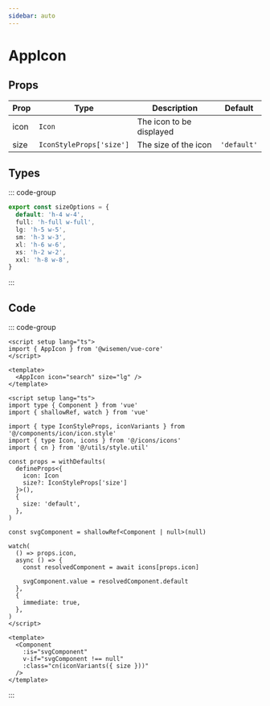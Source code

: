 ```yaml
---
sidebar: auto
---
```



# AppIcon
<script setup>
import AppIconPlayground from './AppIconPlayground.vue'
</script>

<AppIconPlayground />


## Props

| Prop | Type                     | Description              | Default     |
| ---- | ------------------------ | ------------------------ | ----------- |
| icon | `Icon`                   | The icon to be displayed |             |
| size | `IconStyleProps['size']` | The size of the icon     | `'default'` |


## Types

::: code-group
```ts [IconStyleProps['size']]
export const sizeOptions = {
  default: 'h-4 w-4',
  full: 'h-full w-full',
  lg: 'h-5 w-5',
  sm: 'h-3 w-3',
  xl: 'h-6 w-6',
  xs: 'h-2 w-2',
  xxl: 'h-8 w-8',
}
```
::: 


## Code

::: code-group
```vue [Usage]
<script setup lang="ts">
import { AppIcon } from '@wisemen/vue-core'
</script>
  
<template>
  <AppIcon icon="search" size="lg" />
</template>
```

```vue [Source code]
<script setup lang="ts">
import type { Component } from 'vue'
import { shallowRef, watch } from 'vue'

import { type IconStyleProps, iconVariants } from '@/components/icon/icon.style'
import { type Icon, icons } from '@/icons/icons'
import { cn } from '@/utils/style.util'

const props = withDefaults(
  defineProps<{
    icon: Icon
    size?: IconStyleProps['size']
  }>(),
  {
    size: 'default',
  },
)

const svgComponent = shallowRef<Component | null>(null)

watch(
  () => props.icon,
  async () => {
    const resolvedComponent = await icons[props.icon]

    svgComponent.value = resolvedComponent.default
  },
  {
    immediate: true,
  },
)
</script>

<template>
  <Component
    :is="svgComponent"
    v-if="svgComponent !== null"
    :class="cn(iconVariants({ size }))"
  />
</template>
```

:::